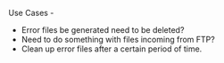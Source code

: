 Use Cases -

- Error files be generated need to be deleted?
- Need to do something with files incoming from FTP?
- Clean up error files after a certain period of time.

